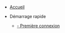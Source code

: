 * [Accueil](/)

* Démarrage rapide
    * [   - Première connexion](/demarrageRapide/premiereConnexion.md)